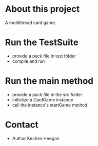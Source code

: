 # About this project
A multithread card game.

# Run the TestSuite
- provide a pack file in test folder
- compile and run

# Run the main method 
- provide a pack file in the src folder
- initialize a CardGame instance
- call the instance's startGame method

# Contact
- Author Kechen Heegon

